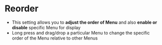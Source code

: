 # **Reorder**

- This setting allows you to **adjust the order of Menu** and also **enable or disable** specific Menu for display
- Long press and drag/drop a particular Menu to change the specific order of the Menu relative to other Menus